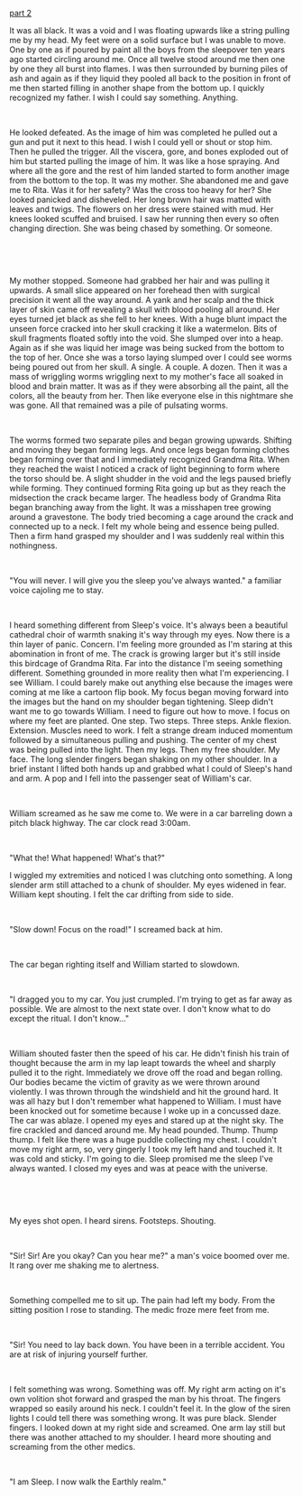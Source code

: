 
[part 2](https://www.reddit.com/r/nosleep/comments/ws3rhs/he_called_himself_sleep_part_2/?utm_source=share&utm_medium=ios_app&utm_name=iossmf)


It was all black. It was a void and I was floating upwards like a string pulling me by my head. My feet were on a solid surface but I was unable to move. One by one as if poured by paint all the boys from the sleepover ten years ago started circling around me. Once all twelve stood around me then one by one they all burst into flames. I was then surrounded by burning piles of ash and again as if they liquid they pooled all back to the position in front of me then started filling in another shape from the bottom up. I quickly recognized my father. I wish I could say something. Anything.

&#x200B;

He looked defeated. As the image of him was completed he pulled out a gun and put it next to this head. I wish I could yell or shout or stop him. Then he pulled the trigger. All the viscera, gore, and bones exploded out of him but started pulling the image of him. It was like a hose spraying. And where all the gore and the rest of him landed started to form another image from the bottom to the top. It was my mother. She abandoned me and gave me to Rita. Was it for her safety? Was the cross too heavy for her? She looked panicked and disheveled. Her long brown hair was matted with leaves and twigs. The flowers on her dress were stained with mud. Her knees looked scuffed and bruised. I saw her running then every so often changing direction. She was being chased by something. Or someone.

&#x200B;

&#x200B;

My mother stopped. Someone had grabbed her hair and was pulling it upwards. A small slice appeared on her forehead then with surgical precision it went all the way around. A yank and her scalp and the thick layer of skin came off revealing a skull with blood pooling all around. Her eyes turned jet black as she fell to her knees. With a huge blunt impact the unseen force cracked into her skull cracking it like a watermelon. Bits of skull fragments floated softly into the void. She slumped over into a heap. Again as if she was liquid her image was being sucked from the bottom to the top of her. Once she was a torso laying slumped over I could see worms being poured out from her skull. A single. A couple. A dozen. Then it was a mass of wriggling worms wriggling next to my mother's face all soaked in blood and brain matter. It was as if they were absorbing all the paint, all the colors, all the beauty from her. Then like everyone else in this nightmare she was gone. All that remained was a pile of pulsating worms.

&#x200B;

The worms formed two separate piles and began growing upwards. Shifting and moving they began forming legs. And once legs began forming clothes began forming over that and I immediately recognized Grandma Rita. When they reached the waist I noticed a crack of light beginning to form where the torso should be. A slight shudder in the void and the legs paused briefly while forming. They continued forming Rita going up but as they reach the midsection the crack became larger. The headless body of Grandma Rita began branching away from the light. It was a misshapen tree growing around a gravestone. The body tried becoming a cage around the crack and connected up to a neck. I felt my whole being and essence being pulled. Then a firm hand grasped my shoulder and I was suddenly real within this nothingness. 

&#x200B;

"You will never. I will give you the sleep you've always wanted." a familiar voice cajoling me to stay. 

&#x200B;

I heard something different from Sleep's voice. It's always been a beautiful cathedral choir of warmth snaking it's way through my eyes. Now there is a thin layer of panic. Concern. I'm feeling more grounded as I'm staring at this abomination in front of me. The crack is growing larger but it's still inside this birdcage of Grandma Rita. Far into the distance I'm seeing something different. Something grounded in more reality then what I'm experiencing. I see William. I could barely make out anything else because the images were coming at me like a cartoon flip book. My focus began moving forward into the images but the hand on my shoulder began tightening. Sleep didn't want me to go towards William. I need to figure out how to move. I focus on where my feet are planted. One step. Two steps. Three steps. Ankle flexion. Extension. Muscles need to work. I felt a strange dream induced momentum followed by a simultaneous pulling and pushing. The center of my chest was being pulled into the light. Then my legs. Then my free shoulder. My face. The long slender fingers began shaking on my other shoulder. In a brief instant I lifted both hands up and grabbed what I could of Sleep's hand and arm. A pop and I fell into the passenger seat of William's car. 

&#x200B;

William screamed as he saw me come to. We were in a car barreling down a pitch black highway. The car clock read 3:00am.

&#x200B;

"What the! What happened! What's that?"

I wiggled my extremities and noticed I was clutching onto something. A long slender arm still attached to a chunk of shoulder. My eyes widened in fear. William kept shouting. I felt the car drifting from side to side.

&#x200B;

"Slow down! Focus on the road!" I screamed back at him.

&#x200B;

The car began righting itself and William started to slowdown.

&#x200B;

"I dragged you to my car. You just crumpled. I'm trying to get as far away as possible. We are almost to the next state over. I don't know what to do except the ritual. I don't know..." 

&#x200B;

William shouted faster then the speed of his car. He didn't finish his train of thought because the arm in my lap leapt towards the wheel and sharply pulled it to the right. Immediately we drove off the road and began rolling. Our bodies became the victim of gravity as we were thrown around violently. I was thrown through the windshield and hit the ground hard. It was all hazy but I don't remember what happened to William. I must have been knocked out for sometime because I woke up in a concussed daze. The car was ablaze. I opened my eyes and stared up at the night sky. The fire crackled and danced around me. My head pounded. Thump. Thump thump. I felt like there was a huge puddle collecting my chest. I couldn't move my right arm, so, very gingerly I took my left hand and touched it. It was cold and sticky. I'm going to die. Sleep promised me the sleep I've always wanted. I closed my eyes and was at peace with the universe.

&#x200B;

&#x200B;

My eyes shot open. I heard sirens. Footsteps. Shouting. 

&#x200B;

"Sir! Sir! Are you okay? Can you hear me?" a man's voice boomed over me. It rang over me shaking me to alertness.

&#x200B;

Something compelled me to sit up. The pain had left my body. From the sitting position I rose to standing. The medic froze mere feet from me.

&#x200B;

"Sir! You need to lay back down. You have been in a terrible accident. You are at risk of injuring yourself further.

&#x200B;

I felt something was wrong. Something was off. My right arm acting on it's own volition shot forward and grasped the man by his throat. The fingers wrapped so easily around his neck. I couldn't feel it. In the glow of the siren lights I could tell there was something wrong. It was pure black. Slender fingers. I looked down at my right side and screamed. One arm lay still but there was another attached to my shoulder. I heard more shouting and screaming from the other medics. 

&#x200B;

"I am Sleep. I now walk the Earthly realm."